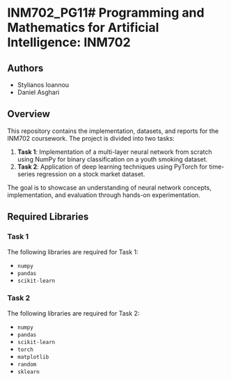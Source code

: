 # INM702_PG11# Programming and Mathematics for Artificial Intelligence: INM702

## Authors
- Stylianos Ioannou
- Daniel Asghari

## Overview
This repository contains the implementation, datasets, and reports for the INM702 coursework. The project is divided into two tasks:

1. **Task 1**: Implementation of a multi-layer neural network from scratch using NumPy for binary classification on a youth smoking dataset.
2. **Task 2**: Application of deep learning techniques using PyTorch for time-series regression on a stock market dataset.

The goal is to showcase an understanding of neural network concepts, implementation, and evaluation through hands-on experimentation.

## Required Libraries
### Task 1
The following libraries are required for Task 1:
- `numpy` 
- `pandas` 
- `scikit-learn` 

### Task 2
The following libraries are required for Task 2:
- `numpy` 
- `pandas` 
- `scikit-learn` 
- `torch` 
- `matplotlib` 
- `random` 
- `sklearn` 



